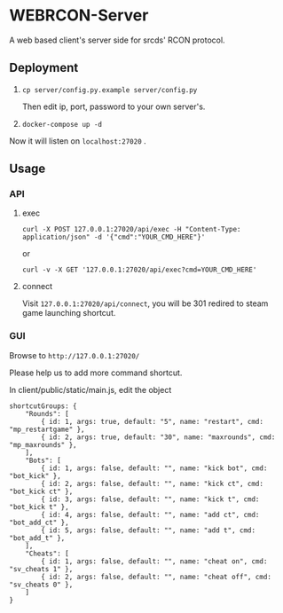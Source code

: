 # WEBRCON-Server

A web based client's server side for srcds' RCON protocol.

## Deployment

1. `cp server/config.py.example server/config.py`

    Then edit ip, port, password to your own server's.

1. `docker-compose up -d`

Now it will listen on `localhost:27020` .

## Usage

### API

1. exec

    ```
    curl -X POST 127.0.0.1:27020/api/exec -H "Content-Type: application/json" -d '{"cmd":"YOUR_CMD_HERE"}'
    ```

    or

    ```
    curl -v -X GET '127.0.0.1:27020/api/exec?cmd=YOUR_CMD_HERE'
    ```

2. connect

    Visit `127.0.0.1:27020/api/connect`, you will be 301 redired to steam game launching shortcut.

### GUI

Browse to `http://127.0.0.1:27020/`

Please help us to add more command shortcut.

In client/public/static/main.js, edit the object

```
shortcutGroups: {
    "Rounds": [
        { id: 1, args: true, default: "5", name: "restart", cmd: "mp_restartgame" },
        { id: 2, args: true, default: "30", name: "maxrounds", cmd: "mp_maxrounds" },
    ],
    "Bots": [
        { id: 1, args: false, default: "", name: "kick bot", cmd: "bot_kick" },
        { id: 2, args: false, default: "", name: "kick ct", cmd: "bot_kick ct" },
        { id: 3, args: false, default: "", name: "kick t", cmd: "bot_kick t" },
        { id: 4, args: false, default: "", name: "add ct", cmd: "bot_add_ct" },
        { id: 5, args: false, default: "", name: "add t", cmd: "bot_add_t" },
    ],
    "Cheats": [
        { id: 1, args: false, default: "", name: "cheat on", cmd: "sv_cheats 1" },
        { id: 2, args: false, default: "", name: "cheat off", cmd: "sv_cheats 0" },
    ]
}
```